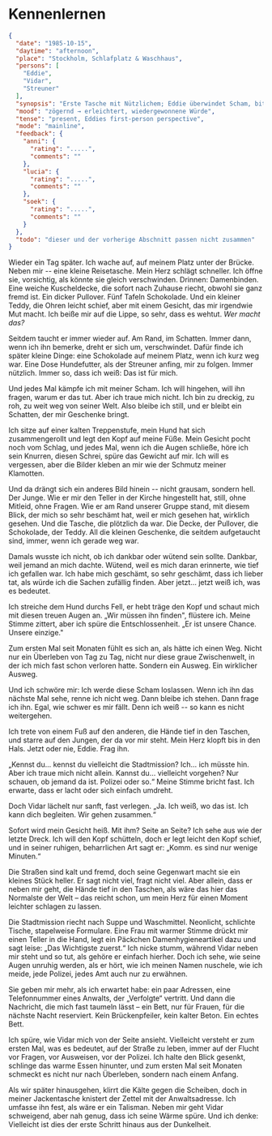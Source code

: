 # Kennenlernen

```json
{
  "date": "1985-10-15",
  "daytime": "afternoon",
  "place": "Stockholm, Schlafplatz & Waschhaus",
  "persons": [
    "Eddie",
    "Vidar",
    "Streuner"
  ],
  "synopsis": "Erste Tasche mit Nützlichem; Eddie überwindet Scham, bittet Vidar um Hilfe und duscht im Waschhaus.",
  "mood": "zögernd → erleichtert, wiedergewonnene Würde",
  "tense": "present, Eddies first-person perspective",
  "mode": "mainline",
  "feedback": {
    "anni": {
      "rating": ".....",
      "comments": ""
    },
    "lucia": {
      "rating": ".....",
      "comments": ""
    },
    "soek": {
      "rating": ".....",
      "comments": ""
    }
  },
  "todo": "dieser und der vorherige Abschnitt passen nicht zusammen"
}
```

Wieder ein Tag später. Ich wache auf, auf meinem Platz unter der Brücke. Neben
mir -- eine kleine Reisetasche. Mein Herz schlägt schneller. Ich öffne sie,
vorsichtig, als könnte sie gleich verschwinden. Drinnen: Damenbinden. Eine
weiche Kuscheldecke, die sofort nach Zuhause riecht, obwohl sie ganz fremd ist.
Ein dicker Pullover. Fünf Tafeln Schokolade. Und ein kleiner Teddy, die Ohren
leicht schief, aber mit einem Gesicht, das mir irgendwie Mut macht. Ich beiße
mir auf die Lippe, so sehr, dass es wehtut. *Wer macht das?*

Seitdem taucht er immer wieder auf. Am Rand, im Schatten. Immer dann, wenn ich
ihn bemerke, dreht er sich um, verschwindet. Dafür finde ich später kleine
Dinge: eine Schokolade auf meinem Platz, wenn ich kurz weg war. Eine Dose
Hundefutter, als der Streuner anfing, mir zu folgen. Immer nützlich. Immer so,
dass ich weiß: Das ist für mich.

Und jedes Mal kämpfe ich mit meiner Scham. Ich will hingehen, will ihn fragen,
warum er das tut. Aber ich traue mich nicht. Ich bin zu dreckig, zu roh, zu weit
weg von seiner Welt. Also bleibe ich still, und er bleibt ein Schatten, der mir
Geschenke bringt.

Ich sitze auf einer kalten Treppenstufe, mein Hund hat sich zusammengerollt und
legt den Kopf auf meine Füße. Mein Gesicht pocht noch vom Schlag, und jedes Mal,
wenn ich die Augen schließe, höre ich sein Knurren, diesen Schrei, spüre das
Gewicht auf mir. Ich will es vergessen, aber die Bilder kleben an mir wie der
Schmutz meiner Klamotten.

Und da drängt sich ein anderes Bild hinein -- nicht grausam, sondern hell. Der
Junge. Wie er mir den Teller in der Kirche hingestellt hat, still, ohne Mitleid,
ohne Fragen. Wie er am Rand unserer Gruppe stand, mit diesem Blick, der mich so
sehr beschämt hat, weil er mich gesehen hat, wirklich gesehen. Und die Tasche,
die plötzlich da war. Die Decke, der Pullover, die Schokolade, der Teddy. All
die kleinen Geschenke, die seitdem aufgetaucht sind, immer, wenn ich gerade weg
war.

Damals wusste ich nicht, ob ich dankbar oder wütend sein sollte. Dankbar, weil
jemand an mich dachte. Wütend, weil es mich daran erinnerte, wie tief ich
gefallen war. Ich habe mich geschämt, so sehr geschämt, dass ich lieber tat, als
würde ich die Sachen zufällig finden. Aber jetzt... jetzt weiß ich, was es
bedeutet.

Ich streiche dem Hund durchs Fell, er hebt träge den Kopf und schaut mich mit
diesen treuen Augen an. „Wir müssen ihn finden", flüstere ich. Meine Stimme
zittert, aber ich spüre die Entschlossenheit. „Er ist unsere Chance. Unsere
einzige."

Zum ersten Mal seit Monaten fühlt es sich an, als hätte ich einen Weg. Nicht nur
ein Überleben von Tag zu Tag, nicht nur diese graue Zwischenwelt, in der ich
mich fast schon verloren hatte. Sondern ein Ausweg. Ein wirklicher Ausweg.

Und ich schwöre mir: Ich werde diese Scham loslassen. Wenn ich ihn das nächste
Mal sehe, renne ich nicht weg. Dann bleibe ich stehen. Dann frage ich ihn. Egal,
wie schwer es mir fällt. Denn ich weiß -- so kann es nicht weitergehen.

Ich trete von einem Fuß auf den anderen, die Hände tief in den Taschen, und
starre auf den Jungen, der da vor mir steht. Mein Herz klopft bis in den Hals.
Jetzt oder nie, Eddie. Frag ihn.

„Kennst du... kennst du vielleicht die Stadtmission? Ich… ich müsste hin. Aber
ich traue mich nicht allein. Kannst du… vielleicht vorgehen? Nur schauen, ob
jemand da ist. Polizei oder so.“ Meine Stimme bricht fast. Ich erwarte, dass er
lacht oder sich einfach umdreht.

Doch Vidar lächelt nur sanft, fast verlegen. „Ja. Ich weiß, wo das ist. Ich kann
dich begleiten. Wir gehen zusammen.“

Sofort wird mein Gesicht heiß. Mit ihm? Seite an Seite? Ich sehe aus wie der
letzte Dreck. Ich will den Kopf schütteln, doch er legt leicht den Kopf schief,
und in seiner ruhigen, beharrlichen Art sagt er: „Komm. es sind nur wenige
Minuten.“

Die Straßen sind kalt und fremd, doch seine Gegenwart macht sie ein kleines
Stück heller. Er sagt nicht viel, fragt nicht viel. Aber allein, dass er neben
mir geht, die Hände tief in den Taschen, als wäre das hier das Normalste der
Welt – das reicht schon, um mein Herz für einen Moment leichter schlagen zu
lassen.

Die Stadtmission riecht nach Suppe und Waschmittel. Neonlicht, schlichte Tische,
stapelweise Formulare. Eine Frau mit warmer Stimme drückt mir einen Teller in
die Hand, legt ein Päckchen Damenhygieneartikel dazu und sagt leise: „Das
Wichtigste zuerst.“ Ich nicke stumm, während Vidar neben mir steht und so tut,
als gehöre er einfach hierher. Doch ich sehe, wie seine Augen unruhig werden,
als er hört, wie ich meinen Namen nuschele, wie ich meide, jede Polizei, jedes
Amt auch nur zu erwähnen.

Sie geben mir mehr, als ich erwartet habe: ein paar Adressen, eine Telefonnummer
eines Anwalts, der „Verfolgte“ vertritt. Und dann die Nachricht, die mich fast
taumeln lässt – ein Bett, nur für Frauen, für die nächste Nacht reserviert. Kein
Brückenpfeiler, kein kalter Beton. Ein echtes Bett.

Ich spüre, wie Vidar mich von der Seite ansieht. Vielleicht versteht er zum
ersten Mal, was es bedeutet, auf der Straße zu leben, immer auf der Flucht vor
Fragen, vor Ausweisen, vor der Polizei. Ich halte den Blick gesenkt, schlinge
das warme Essen hinunter, und zum ersten Mal seit Monaten schmeckt es nicht nur
nach Überleben, sondern nach einem Anfang.

Als wir später hinausgehen, klirrt die Kälte gegen die Scheiben, doch in meiner
Jackentasche knistert der Zettel mit der Anwaltsadresse. Ich umfasse ihn fest,
als wäre er ein Talisman. Neben mir geht Vidar schweigend, aber nah genug, dass
ich seine Wärme spüre. Und ich denke: Vielleicht ist dies der erste Schritt
hinaus aus der Dunkelheit.
